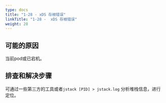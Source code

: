 ```yaml
---
type: docs
title: "1-28 - xDS 存根错误"
linkTitle: "1-28 -  xDS 存根错误"
weight: 28
---
```


## 可能的原因

当前pod或已宕机。

## 排查和解决步骤

可通过一些第三方的工具或者`jstack [PID] > jstack.log` 分析堆栈信息，进行定位。

<p style="margin-top: 3rem;"> </p>

